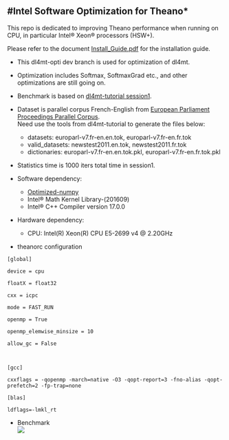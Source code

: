 #Intel Software Optimization for Theano*
---

This repo is dedicated to improving Theano performance when running on CPU, in particular Intel® Xeon® processors (HSW+).

Please refer to the document [Install_Guide.pdf](https://github.com/intel/theano/blob/master/Install_Guide.pdf) for the installation guide.


* This dl4mt-opti dev branch is used for optimization of dl4mt.
* Optimization includes Softmax, SoftmaxGrad etc., and other optimizations are still going on.

* Benchmark is based on [dl4mt-tutorial session1](https://github.com/nyu-dl/dl4mt-tutorial/tree/master/session1).
* Dataset is parallel corpus French-English from [European Parliament Proceedings Parallel Corpus](http://www.statmt.org/europarl). <br />
  Need use the tools from dl4mt-tutorial to generate the files below:
     * datasets: europarl-v7.fr-en.en.tok, europarl-v7.fr-en.fr.tok
     * valid_datasets: newstest2011.en.tok, newstest2011.fr.tok
     * dictionaries: europarl-v7.fr-en.en.tok.pkl, europarl-v7.fr-en.fr.tok.pkl

* Statistics time is 1000 iters total time in session1.
* Software dependency:
     * [Optimized-numpy](https://github.com/intel/numpy.git)
     * Intel® Math Kernel Library-(201609)
     * Intel® C++ Compiler version 17.0.0
* Hardware dependency:
     * CPU: Intel(R) Xeon(R) CPU E5-2699 v4 @ 2.20GHz

* theanorc configuration
<pre><code>[global]<br />
device = cpu<br />
floatX = float32<br />
cxx = icpc<br />
mode = FAST_RUN<br />
openmp = True<br />
openmp_elemwise_minsize = 10<br />
allow_gc = False<br />
<br />
[gcc]<br />
cxxflags = -qopenmp -march=native -O3 -qopt-report=3 -fno-alias -qopt-prefetch=2 -fp-trap=none<br />
[blas]<br />
ldflags=-lmkl_rt<br /></code></pre>

* Benchmark<br />
![](https://raw.githubusercontent.com/intel/Theano/dl4mt-opti/doc/images/simple-encoder-decoder_benchmark.png)
